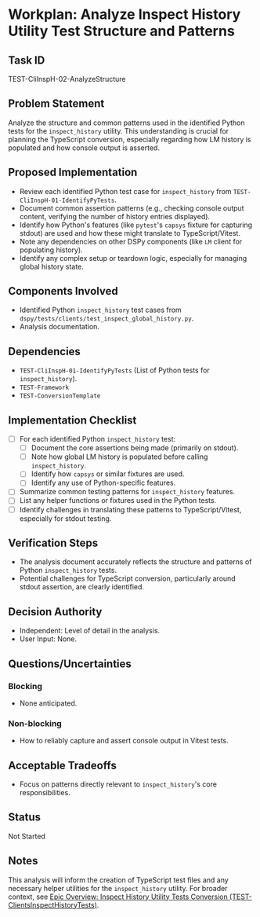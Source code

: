 # Workplan: Analyze Inspect History Utility Test Structure and Patterns

## Task ID
TEST-CliInspH-02-AnalyzeStructure

## Problem Statement
Analyze the structure and common patterns used in the identified Python tests for the `inspect_history` utility. This understanding is crucial for planning the TypeScript conversion, especially regarding how LM history is populated and how console output is asserted.

## Proposed Implementation
- Review each identified Python test case for `inspect_history` from `TEST-CliInspH-01-IdentifyPyTests`.
- Document common assertion patterns (e.g., checking console output content, verifying the number of history entries displayed).
- Identify how Python's features (like `pytest`'s `capsys` fixture for capturing stdout) are used and how these might translate to TypeScript/Vitest.
- Note any dependencies on other DSPy components (like `LM` client for populating history).
- Identify any complex setup or teardown logic, especially for managing global history state.

## Components Involved
- Identified Python `inspect_history` test cases from `dspy/tests/clients/test_inspect_global_history.py`.
- Analysis documentation.

## Dependencies
- `TEST-CliInspH-01-IdentifyPyTests` (List of Python tests for `inspect_history`).
- `TEST-Framework`
- `TEST-ConversionTemplate`

## Implementation Checklist
- [ ] For each identified Python `inspect_history` test:
    - [ ] Document the core assertions being made (primarily on stdout).
    - [ ] Note how global LM history is populated before calling `inspect_history`.
    - [ ] Identify how `capsys` or similar fixtures are used.
    - [ ] Identify any use of Python-specific features.
- [ ] Summarize common testing patterns for `inspect_history` features.
- [ ] List any helper functions or fixtures used in the Python tests.
- [ ] Identify challenges in translating these patterns to TypeScript/Vitest, especially for stdout testing.

## Verification Steps
- The analysis document accurately reflects the structure and patterns of Python `inspect_history` tests.
- Potential challenges for TypeScript conversion, particularly around stdout assertion, are clearly identified.

## Decision Authority
- Independent: Level of detail in the analysis.
- User Input: None.

## Questions/Uncertainties
### Blocking
- None anticipated.
### Non-blocking
- How to reliably capture and assert console output in Vitest tests.

## Acceptable Tradeoffs
- Focus on patterns directly relevant to `inspect_history`'s core responsibilities.

## Status
Not Started

## Notes
This analysis will inform the creation of TypeScript test files and any necessary helper utilities for the `inspect_history` utility.
For broader context, see [Epic Overview: Inspect History Utility Tests Conversion (TEST-ClientsInspectHistoryTests)](../../docs/planning/workplans/TEST-ClientsInspectHistoryTests.md).